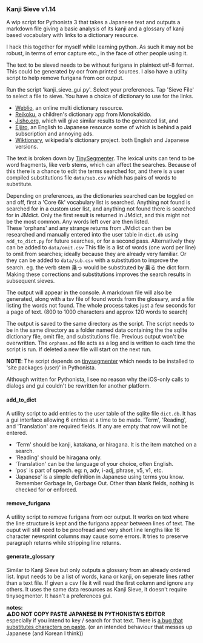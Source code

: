 ### Kanji Sieve v1.14

A wip script for Pythonista 3 that takes a Japanese text and outputs a markdown file giving a basic analysis of its kanji and a glossary of kanji based vocabulary with links to a dictionary resource. 


I hack this together for myself while learning python. As such it may not be robust, in terms of error capture etc., in the face of other people using it. 


The text to be sieved needs to be without furigana in plaintext utf-8 format. 
This could be generated by ocr from printed sources. I also have a utility script to help remove furigana from ocr output.

Run the script 'kanji_sieve_gui.py'. Select your preferences. Tap 'Sieve File' to select a file to sieve. 
You have a choice of dictionary to use for the links. 
- [Weblio](https://ejje.weblio.jp/content/笊), an online multi dictionary resource. 
- [Reikoku](https://apps.apple.com/app/%E4%BE%8B%E8%A7%A3%E5%AD%A6%E7%BF%92%E5%9B%BD%E8%AA%9E%E8%BE%9E%E5%85%B8-%E7%AC%AC%E4%B9%9D%E7%89%88-%E6%BC%A2%E6%A4%9C%E9%81%8E%E5%8E%BB%E5%95%8F%E3%83%89%E3%83%AA%E3%83%AB/id615900736), a children's dictionary app from Monokakido.
- [Jisho.org](https://jisho.org/search/笊), which will give similar results to the generated list, and
- [Eijiro](https://eow.alc.co.jp/search?q=ざる), an English to Japanese resource some of which is behind a paid subscription and annoying ads.
- [Wiktionary](https://en.wiktionary.org/wiki/笊#Japanese), wikipedia's dictionary project. both English and Japanese versions. 


The text is broken down by [TinySegmenter](https://github.com/SamuraiT/tinysegmenter). The lexical units can tend to be word fragments, like verb stems, which can affect the searches.  Because of this there is a chance to edit the terms searched for, and there is a user compiled substitutions file ``data/sub.csv`` which has pairs of words to substitute. 

Depending on preferences, as the dictionaries searched can be toggled on and off, first a 'Core 6k' vocabulary list is searched. Anything not found is searched for in a custom user list, and anything not found there is searched for in JMdict. Only the first result is returned in JMdict, and this might not be the most common. Any words left over are then listed.  
These 'orphans' and any strange returns from JMdict can then be researched and manually entered into the user table in ``dict.db`` using ``add_to_dict.py`` for future searches, or for a second pass. Alternatively they can be added to ``data/omit.csv`` This file is a list of words (one word per line) to omit from searches; ideally because they are already very familiar. Or they can be added to ``data/sub.csv`` with a substitution to improve the search. eg. the verb stem 乗っ	would be substituted by 乗る the dict form. Making these corrections and substitutions improves the search results in subsequent sieves. 

The output will appear in the console. A markdown file will also be generated, along with a tsv file of found words from the glossary, and a file listing the words not found. 
The whole process takes just a few seconds for a page of text. (800 to 1000 characters and approx 120 words to search)

The output is saved to the same directory as the script. The script needs to be in the same directory as a folder named data containing the the sqlite dictionary file, omit file, and substitutions file. Previous output won't be overwritten. The ``orphans.md`` file acts as a log and is written to each time the script is run. If deleted a new file will start on the next run. 

**NOTE**: The script depends on [tinysegmenter](https://github.com/SamuraiT/tinysegmenter) which needs to be installed to 'site packages (user)' in Pythonista. 

Although written for Pythonista, I see no reason why the iOS-only calls to dialogs and gui couldn't be rewritten for another platform.

#### add_to_dict
A utility script to add entries to the user table of the sqlite file ``dict.db``. It has a gui interface allowing 6 entries at a time to be made. 'Term', 'Reading', and 'Translation' are required fields. If any are empty that row will not be entered. 
- 'Term' should be kanji, katakana, or hiragana. It is the item matched on a search.
- 'Reading' should be hiragana only.
- 'Translation' can be the language of your choice, often English.
- 'pos' is part of speech. eg: n, adv, i-adj, phrase, v5, v1, etc.
- 'Japanese' is a simple definition in Japanese using terms you know.
Remember Garbage In, Garbage Out. Other than blank fields, nothing is checked for or enforced. 

#### remove_furigana
A utility script to remove furigana from ocr output. It works on text where the line structure is kept and the furigana appear between lines of text. The ouput will still need to be proofread and very short line lengths like 16 character newsprint columns may cause some errors. It tries to preserve paragraph returns while stripping line returns. 

#### generate_glossary
Similar to Kanji Sieve but only outputs a glossary from an already ordered list. Input needs to be a list of words, kana or kanji, on seperate lines rather than a text file. If given a csv file it will read the first column and ignore any others. It uses the same data resources as Kanji Sieve, it doesn't require tinysegmenter. It hasn't a preferences gui.

__notes:__  
⚠️**DO NOT COPY PASTE JAPANESE IN PYTHONISTA'S EDITOR**  
especially if you intend to key / search for that text. There is [a bug that substitutes characters on paste](https://github.com/omz/Pythonista-Issues/issues/722). (or an intended behaviour that messes up Japanese (and Korean I think))
